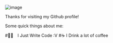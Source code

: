 ![image](https://user-images.githubusercontent.com/73615588/127723879-9320899e-f618-477d-8379-f80a438f14d7.png)


Thanks for visiting my Github profile!

Some quick things about me:

#👨‍🎓 I Just Write Code :V
#☕ I Drink a lot of coffee
